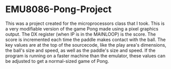 # EMU8086-Pong-Project
This was a project created for the microprocessors class that I took. This is a very modifiable version of the game Pong made using a pixel graphics output. The DX register (when IP is in the MAINLOOP) is the score. The score is incremented each time the paddle makes contact with the ball.
The key values are at the top of the sourcecode, like the play area's dimensions, the ball's size and speed, as well as the paddle's size and speed. If the program is running on a faster machine than the emulator, these values can be adjusted to get a normal-sized game of Pong.
